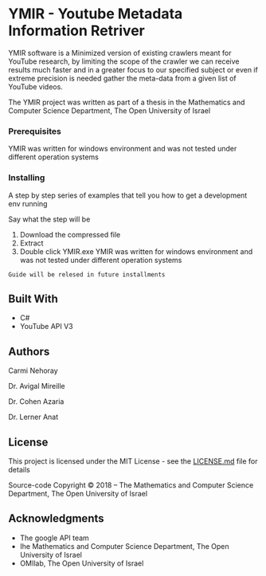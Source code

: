 # YMIR - Youtube Metadata Information Retriver

YMIR software is a Minimized version of existing crawlers meant for YouTube research, by limiting the scope of the crawler we can receive results much faster and in a greater focus to our specified subject or even if extreme precision is needed gather the meta-data from a given list of YouTube videos.

The YMIR project was written as part of a thesis in the Mathematics and Computer Science Department, The Open University of Israel

### Prerequisites
YMIR was written for windows environment and was not tested under different operation systems 

### Installing

A step by step series of examples that tell you how to get a development env running

Say what the step will be

1.	Download the compressed file
2.	Extract
3.	Double click YMIR.exe
YMIR was written for windows environment and was not tested under different operation systems 


```
Guide will be relesed in future installments
```


## Built With

* C#
* YouTube API V3



## Authors
Carmi Nehoray

Dr. Avigal Mireille 

Dr. Cohen Azaria 

Dr. Lerner Anat 


## License

This project is licensed under the MIT License - see the [LICENSE.md](LICENSE.md) file for details

Source-code Copyright © 2018 – The Mathematics and Computer Science Department, The Open University of Israel

## Acknowledgments

* The google API team
* Ihe Mathematics and Computer Science Department, The Open University of Israel
* OMIlab, The Open University of Israel
